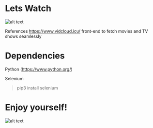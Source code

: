# Lets Watch
![alt text](https://66.media.tumblr.com/0a3a008a2da98fd24cc6dbba46f461ad/tumblr_o6zszubZHc1rk0k2jo1_500.gif)

References https://www.vidcloud.icu/ front-end to fetch movies and TV shows seamlessly
# Dependencies
Python (https://www.python.org/)

Selenium
>pip3 install selenium

# Enjoy yourself!

![alt text](https://media.tenor.com/images/0fe8b28a976b06757fb64a3527b9f2b6/tenor.gif)
